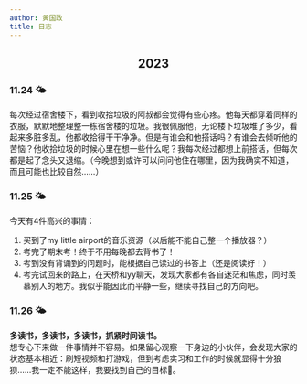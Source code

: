 ```yaml
---
author: 黄国政
title: 日志
---
```


<style>
h1, h2 {
  text-align:center;
}
</style>

## 2023

### 11.24 🌤

每次经过宿舍楼下，看到收拾垃圾的阿叔都会觉得有些心疼。他每天都穿着同样的衣服，默默地整理整一栋宿舍楼的垃圾。我很佩服他，无论楼下垃圾堆了多少，看起来多脏多乱，他都收拾得干干净净。但是有谁会和他搭话吗？有谁会去倾听他的苦恼？他收拾垃圾的时候心里在想一些什么呢？我每次经过都想上前搭话，但每次都是起了念头又退缩。（今晚想到或许可以问问他住在哪里，因为我确实不知道，而且可能也比较自然……）

### 11.25 🌤

今天有4件高兴的事情：
1. 买到了my little airport的音乐资源（以后能不能自己整一个播放器？）
2. 考完了期末考！终于不用每晚都去背书了！
3. 考到没有背诵到的问题时，能根据自己读过的书答上（还是阅读好！）
4. 考完试回来的路上，在天桥和yy聊天，发现大家都有各自迷茫和焦虑，同时羡慕别人的地方。我似乎能因此而平静一些，继续寻找自己的方向吧。

### 11.26 🌤

**多读书，多读书，多读书，抓紧时间读书。**  
想专心下来做一件事情并不容易。如果留心观察一下身边的小伙伴，会发现大家的状态基本相近：刷短视频和打游戏，但到考虑实习和工作的时候就显得十分狼狈……我一定不能这样，我要找到自己的目标👊。